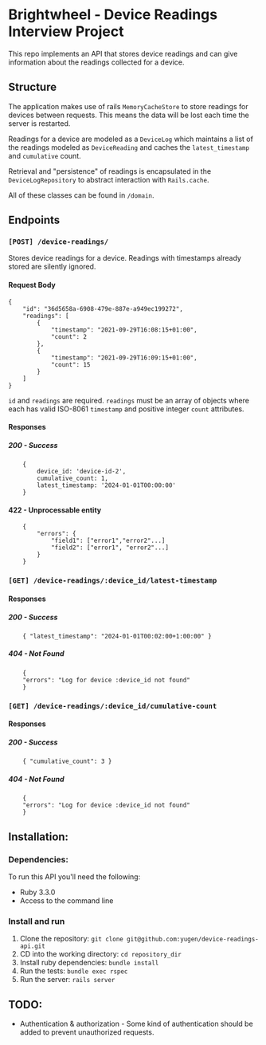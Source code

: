 # Brightwheel - Device Readings Interview Project

This repo implements an API that stores device readings and can give information about the readings collected for a device.

## Structure
The application makes use of rails `MemoryCacheStore` to store readings for devices between requests.  This means the data will be lost each time the server is restarted.

Readings for a device are modeled as a `DeviceLog` which maintains a list of the readings modeled as `DeviceReading` and caches the `latest_timestamp` and `cumulative` count.

Retrieval and "persistence" of readings is encapsulated in the `DeviceLogRepository` to abstract interaction with `Rails.cache`.

All of these classes can be found in `/domain`.

## Endpoints

### `[POST] /device-readings/`
Stores device readings for a device. Readings with timestamps already stored are silently ignored.

#### Request Body
```
{
    "id": "36d5658a-6908-479e-887e-a949ec199272",
    "readings": [
        {
            "timestamp": "2021-09-29T16:08:15+01:00",
            "count": 2
        }, 
        {
            "timestamp": "2021-09-29T16:09:15+01:00",
            "count": 15 
        }
    ] 
}
```
`id` and `readings` are required.
`readings` must be an array of objects where each has valid ISO-8061 `timestamp` and positive integer `count` attributes.

#### Responses
##### 200 - Success
```
    { 
        device_id: 'device-id-2', 
        cumulative_count: 1, 
        latest_timestamp: '2024-01-01T00:00:00' 
    }
```

#### 422 - Unprocessable entity
```
    {
        "errors": {
            "field1": ["error1","error2"...]
            "field2": ["error1", "error2"...]
        }
    }
```

### `[GET] /device-readings/:device_id/latest-timestamp`
#### Responses
##### 200 - Success
```
    { "latest_timestamp": "2024-01-01T00:02:00+1:00:00" }
```
##### 404 - Not Found
```
    {
    "errors": "Log for device :device_id not found"
    }
```

### `[GET] /device-readings/:device_id/cumulative-count`
#### Responses
##### 200 - Success
```
    { "cumulative_count": 3 }
```
##### 404 - Not Found
```
    {
    "errors": "Log for device :device_id not found"
    }
```


## Installation:
### Dependencies:
To run this API you'll need the following:
* Ruby 3.3.0
* Access to the command line

### Install and run
1. Clone the repository: `git clone git@github.com:yugen/device-readings-api.git`
2. CD into the working directory: `cd repository_dir`
3. Install ruby dependencies: `bundle install`
4. Run the tests: `bundle exec rspec`
4. Run the server: `rails server`


## TODO:
* Authentication & authorization - Some kind of authentication should be added to prevent unauthorized requests.